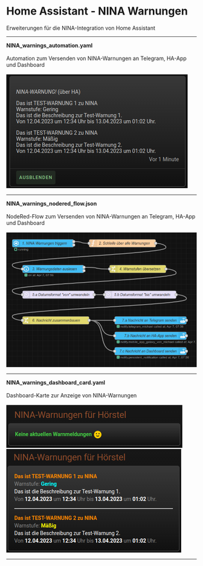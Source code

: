 # Home Assistant - NINA Warnungen

Erweiterungen für die NINA-Integration von Home Assistant

<hr>
<strong>NINA_warnings_automation.yaml</strong>
<br />
<br />
Automation zum Versenden von NINA-Warnungen an Telegram, HA-App und Dashboard
<br />
<br />
<img src="./img/NINA_notification.png">

<hr>
<strong>NINA_warnings_nodered_flow.json</strong>
<br />
<br />
NodeRed-Flow zum Versenden von NINA-Warnungen an Telegram, HA-App und Dashboard
<br />
<br />
<img src="./img/NINA_NodeRED_Flow.png">

<hr>
<strong>NINA_warnings_dashboard_card.yaml</strong>
<br />
<br />
Dashboard-Karte zur Anzeige von NINA-Warnungen
<br />
<br />
<img src="./img/NINA_no_warnings.png">
<br />
<img src="./img/NINA_warnings.png">
<hr>
